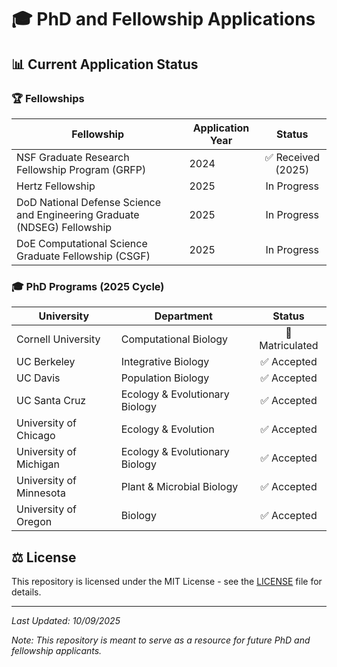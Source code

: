 # 🎓 PhD and Fellowship Applications

## 📊 Current Application Status

### 🏆 Fellowships

Fellowship | Application Year | Status |
|------------|------------------|:------:|
| NSF Graduate Research Fellowship Program (GRFP) | 2024 | ✅ Received (2025) |
| Hertz Fellowship | 2025 | In Progress |
| DoD National Defense Science and Engineering Graduate (NDSEG) Fellowship | 2025 | In Progress |
| DoE Computational Science Graduate Fellowship (CSGF) | 2025 | In Progress |

### 🎓 PhD Programs (2025 Cycle)

University | Department | Status |
|------------|------------|:------:|
| Cornell University | Computational Biology | 🎉 Matriculated |
| UC Berkeley | Integrative Biology | ✅ Accepted |
| UC Davis | Population Biology | ✅ Accepted |
| UC Santa Cruz | Ecology & Evolutionary Biology | ✅ Accepted |
| University of Chicago | Ecology & Evolution | ✅ Accepted |
| University of Michigan | Ecology & Evolutionary Biology | ✅ Accepted |
| University of Minnesota | Plant & Microbial Biology | ✅ Accepted |
| University of Oregon | Biology | ✅ Accepted |

## ⚖️ License
This repository is licensed under the MIT License - see the [LICENSE](LICENSE) file for details.

---
*Last Updated: 10/09/2025*

*Note: This repository is meant to serve as a resource for future PhD and fellowship applicants.*
